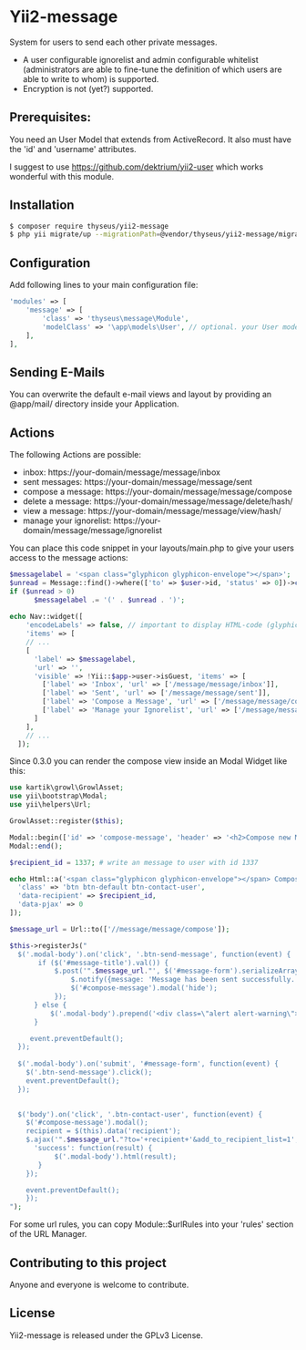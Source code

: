 # Yii2-message

System for users to send each other private messages.
- A user configurable ignorelist and admin configurable whitelist (administrators are able to fine-tune 
the definition of which users are able to write to whom) is supported.
- Encryption is not (yet?) supported.

## Prerequisites:

You need an User Model that extends from ActiveRecord.
It also must have the 'id' and 'username' attributes.

I suggest to use https://github.com/dektrium/yii2-user which
works wonderful with this module.

## Installation

```bash
$ composer require thyseus/yii2-message
$ php yii migrate/up --migrationPath=@vendor/thyseus/yii2-message/migrations
```

## Configuration

Add following lines to your main configuration file:

```php
'modules' => [
    'message' => [
        'class' => 'thyseus\message\Module',
        'modelClass' => '\app\models\User', // optional. your User model. Needs to be ActiveRecord.
    ],
],
```

## Sending E-Mails

You can overwrite the default e-mail views and layout by providing an @app/mail/ directory inside your Application.

## Actions

The following Actions are possible:

* inbox: https://your-domain/message/message/inbox
* sent messages: https://your-domain/message/message/sent
* compose a message: https://your-domain/message/message/compose
* delete a message: https://your-domain/message/message/delete/hash/<hash>
* view a message: https://your-domain/message/message/view/hash/<hash>
* manage your ignorelist: https://your-domain/message/message/ignorelist

You can place this code snippet in your layouts/main.php to give your users access
to the message actions:

```php
$messagelabel = '<span class="glyphicon glyphicon-envelope"></span>';
$unread = Message::find()->where(['to' => $user->id, 'status' => 0])->count();
if ($unread > 0)
      $messagelabel .= '(' . $unread . ')';
      
echo Nav::widget([
    'encodeLabels' => false, // important to display HTML-code (glyphicons)
    'items' => [
    // ...
    [
      'label' => $messagelabel,
      'url' => '',
      'visible' => !Yii::$app->user->isGuest, 'items' => [
        ['label' => 'Inbox', 'url' => ['/message/message/inbox']],
        ['label' => 'Sent', 'url' => ['/message/message/sent']],
        ['label' => 'Compose a Message', 'url' => ['/message/message/compose']],
        ['label' => 'Manage your Ignorelist', 'url' => ['/message/message/ignorelist']],
      ]
    ],
    // ...
  ]);
```

Since 0.3.0 you can render the compose view inside an Modal Widget like this:

```php
use kartik\growl\GrowlAsset;
use yii\bootstrap\Modal;
use yii\helpers\Url;

GrowlAsset::register($this);

Modal::begin(['id' => 'compose-message', 'header' => '<h2>Compose new Message</h2>']);
Modal::end();

$recipient_id = 1337; # write an message to user with id 1337

echo Html::a('<span class="glyphicon glyphicon-envelope"></span> Compose Message', '', [
  'class' => 'btn btn-default btn-contact-user',
  'data-recipient' => $recipient_id,
  'data-pjax' => 0
]);

$message_url = Url::to(['//message/message/compose']);

$this->registerJs("
  $('.modal-body').on('click', '.btn-send-message', function(event) {
       if ($('#message-title').val()) {
           $.post('".$message_url."', $('#message-form').serializeArray(), function() {
               $.notify({message: 'Message has been sent successfully.'}, {type: 'success'});
               $('#compose-message').modal('hide');
           });
      } else {
          $('.modal-body').prepend('<div class=\"alert alert-warning\">Please enter a title at least.</div>');
      }

     event.preventDefault();
  });
  
  $('.modal-body').on('submit', '#message-form', function(event) {
    $('.btn-send-message').click(); 
    event.preventDefault();
  });
   

  $('body').on('click', '.btn-contact-user', function(event) {
    $('#compose-message').modal();
    recipient = $(this).data('recipient');
    $.ajax('".$message_url."?to='+recipient+'&add_to_recipient_list=1', {
      'success': function(result) {
           $('.modal-body').html(result);
       }
    });

    event.preventDefault();
    });
");
```

For some url rules, you can copy Module::$urlRules into your 'rules' section of
the URL Manager.

## Contributing to this project

Anyone and everyone is welcome to contribute.

## License

Yii2-message is released under the GPLv3 License.

